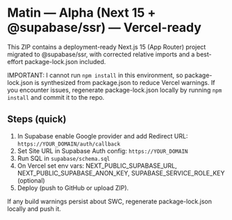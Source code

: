 # Matin — Alpha (Next 15 + @supabase/ssr) — Vercel-ready

This ZIP contains a deployment-ready Next.js 15 (App Router) project migrated to @supabase/ssr,
with corrected relative imports and a best-effort package-lock.json included.

IMPORTANT: I cannot run `npm install` in this environment, so package-lock.json is synthesized
from package.json to reduce Vercel warnings. If you encounter issues, regenerate package-lock.json
locally by running `npm install` and commit it to the repo.

## Steps (quick)
1. In Supabase enable Google provider and add Redirect URL: `https://YOUR_DOMAIN/auth/callback`
2. Set Site URL in Supabase Auth config: `https://YOUR_DOMAIN`
3. Run SQL in `supabase/schema.sql`
4. On Vercel set env vars: NEXT_PUBLIC_SUPABASE_URL, NEXT_PUBLIC_SUPABASE_ANON_KEY, SUPABASE_SERVICE_ROLE_KEY (optional)
5. Deploy (push to GitHub or upload ZIP).

If any build warnings persist about SWC, regenerate package-lock.json locally and push it.
